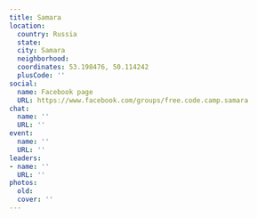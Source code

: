 ```yaml
---
title: Samara
location:
  country: Russia
  state: 
  city: Samara
  neighborhood: 
  coordinates: 53.198476, 50.114242
  plusCode: ''
social:
  name: Facebook page
  URL: https://www.facebook.com/groups/free.code.camp.samara
chat:
  name: ''
  URL: ''
event:
  name: ''
  URL: ''
leaders:
- name: ''
  URL: ''
photos:
  old: 
  cover: ''
---
```

